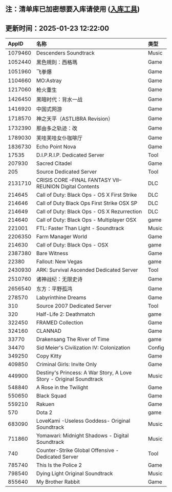 ## 注：清单库已加密想要入库请使用 ([入库工具](https://github.com/BlankTMing/ManifestAutoUpdate/releases))

## 更新时间：2025-01-23 12:22:00
| AppID | 名称 | 类型  |
| :-------------------- | :----------------------------- | :----------- |
| 1079460 | Descenders Soundtrack| Music |
| 1052440 | 黑色規則：西格瑪| Game |
| 1051960 | 飞拳爆| Game |
| 1104660 | MO:Astray| Game |
| 1217060 | 枪火重生| Game |
| 1426450 | 黑暗时代：背水一战 | Game |
| 1416920 | 中国式网游| Game |
| 1718570 | 神之天平（ASTLIBRA Revision）| Game |
| 1732390 | 那由多之轨迹：改| Game |
| 1789030 | 芙哇芙哇女仆咖啡厅| Game |
| 1836730 | Echo Point Nova| Game |
| 17535 | D.I.P.R.I.P. Dedicated Server| Tool |
| 207930 | Sacred Citadel| Game |
| 205 | Source Dedicated Server| Tool |
| 2131710 | CRISIS CORE –FINAL FANTASY VII– REUNION Digital Contents| DLC |
| 214645 | Call of Duty: Black Ops - OS X First Strike| DLC |
| 214646 | Call of Duty Black Ops First Strike OSX SP| DLC |
| 214649 | Call of Duty: Black Ops - OS X Rezurrection| DLC |
| 214640 | Call of Duty: Black Ops - Multiplayer OSX| game |
| 221001 | FTL: Faster Than Light - Soundtrack| Music |
| 2206350 | Farm Manager World| Game |
| 214630 | Call of Duty: Black Ops - OSX| game |
| 2387380 | Bare Witness| Game |
| 22380 | Fallout: New Vegas| game |
| 2430930 | ARK: Survival Ascended Dedicated Server| Tool |
| 2510760 | 诸神战纪：无限史诗| Game |
| 2656540 | 东方：平野孤鸿| Game |
| 278570 | Labyrinthine Dreams| Game |
| 310 | Source 2007 Dedicated Server| Tool |
| 320 | Half-Life 2: Deathmatch| game |
| 322450 | FRAMED Collection| Game |
| 324160 | CLANNAD| Game |
| 33770 | Drakensang The River of Time| game |
| 34470 | Sid Meier's Civilization IV: Colonization| Config |
| 349250 | Copy Kitty| Game |
| 409850 | Criminal Girls: Invite Only| Game |
| 449900 | Destiny's Princess: A War Story, A Love Story - Original Soundtrack| Music |
| 548840 | A Rose in the Twilight| Game |
| 550650 | Black Squad| Game |
| 559210 | Rakuen| Game |
| 570 | Dota 2| game |
| 683090 | LoveKami -Useless Goddess- Original Soundtrack| Music |
| 711860 | Yomawari: Midnight Shadows - Digital Soundtrack| Music |
| 740 | Counter-Strike Global Offensive - Dedicated Server| Tool |
| 785740 | This Is the Police 2| Game |
| 798540 | Dying Light Original Soundtrack| Music |
| 855640 | My Brother Rabbit| Game |
